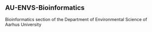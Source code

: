 ## AU-ENVS-Bioinformatics

Bioinformatics section of the Department of Environmental Science of Aarhus University
